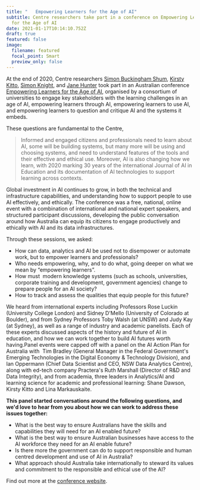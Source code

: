 ```yaml
---
title: "   Empowering Learners for the Age of AI"
subtitle: Centre researchers take part in a conference on Empowering Learners
  for the Age of AI
date: 2021-01-17T10:14:10.752Z
draft: true
featured: false
image:
  filename: featured
  focal_point: Smart
  preview_only: false
---
```

At the end of 2020, Centre researchers [Simon Buckingham Shum](https://www.uts.edu.au/staff/simon.buckinghamshum), [Kirsty Kitto](https://www.uts.edu.au/staff/kirsty.kitto), [Simon Knight](https://www.uts.edu.au/staff/simon.knight), and [Jane Hunter](https://www.uts.edu.au/staff/jane.hunter) took part in an Australian conference [Empowering Learners for the Age of AI](https://www.empoweringlearners.ai/), organised by a consortium of universities to engage key stakeholders with the learning challenges in an age of AI, empowering learners through AI, empowering learners to use AI, and empowering learners to question and critique AI and the systems it embeds.

These questions are fundamental to the Centre,

> Informed and engaged citizens and professionals need to learn about AI, some will be building systems, but many more will be using and choosing systems, and need to understand features of the tools and their effective and ethical use. Moreover, AI is also changing how we learn, with 2020 marking 30 years of the international Journal of AI in Education and its documentation of AI technologies to support learning across contexts.

Global investment in AI continues to grow, in both the technical and infrastructure capabilities, and understanding how to support people to use AI effectively, and ethically. The conference was a free, national, online event with a combination of international and national expert speakers, and structured participant discussions, developing the public conversation around how Australia can equip its citizens to engage productively and ethically with AI and its data infrastructures.

Through these sessions, we asked:

* How can data, analytics and AI be used not to disempower or automate work, but to empower learners and professionals?
* Who needs empowering, why, and to do what, going deeper on what we mean by “empowering learners”.
* How must  modern knowledge systems (such as schools, universities, corporate training and development, government agencies) change to prepare people for an AI society?
* How to track and assess the qualities that equip people for this future?

We heard from international experts including Professors Rose Luckin (University College London) and Sidney D'Mello (University of Colorado at Boulder), and from Sydney Professors Toby Walsh (at UNSW) and Judy Kay (at Sydney), as well as a range of industry and academic panelists. Each of these experts discussed aspects of the history and future of AI in education, and how we can work together to build AI futures worth having.Panel events were capped off with a panel on the AI Action Plan for Australia with  Tim Bradley (General Manager in the Federal Government's Emerging Technologies in the Digital Economy & Technology Division), and Ian Oppermann (Chief Data Scientist and CEO, NSW Data Analytics Centre), along with ed-tech company Practera's Ruth Marshall (Director of R&D and Data Integrity), and from academia, three leaders in Analytics/AI and learning science for academic and professional learning: Shane Dawson, Kirsty Kitto and Lina Markauskaite.

**__This panel started conversations around the following questions, and we'd love to hear from you about how we can work to address these issues together:__**

* What is the best way to ensure Australians have the skills and capabilities they will need for an AI enabled future?
* What is the best way to ensure Australian businesses have access to the AI workforce they need for an AI enable future?
* Is there more the government can do to support responsible and human centred development and use of AI in Australia?
* What approach should Australia take internationally to steward its values and commitment to the responsible and ethical use of the AI?

Find out more at the [conference website](https://www.empoweringlearners.ai/).